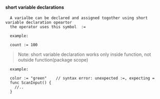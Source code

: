 #### short variable declarations


      A varialbe can be declared and assigned togother using short variable declaration opeartor
      the operator uses this symbol  :=
      
      example:
      
      count := 100
      
> Note: short variable declaration works only inside function, not outside function(package scope)

      example:
      
      color := "green"    // syntax error: unexpected :=, expecting =
      func ScanInput() {
        //..
      }
